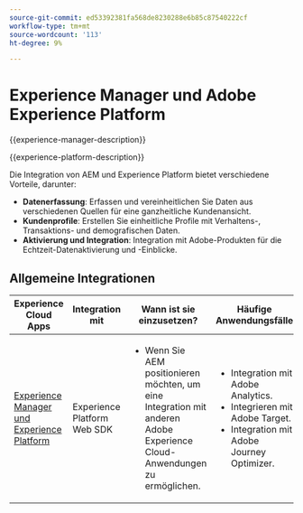 ```yaml
---
source-git-commit: ed53392381fa568de8230288e6b85c87540222cf
workflow-type: tm+mt
source-wordcount: '113'
ht-degree: 9%

---
```



# Experience Manager und Adobe Experience Platform

{{experience-manager-description}}

{{experience-platform-description}}

Die Integration von AEM und Experience Platform bietet verschiedene Vorteile, darunter:

+ **Datenerfassung**: Erfassen und vereinheitlichen Sie Daten aus verschiedenen Quellen für eine ganzheitliche Kundenansicht.
+ **Kundenprofile**: Erstellen Sie einheitliche Profile mit Verhaltens-, Transaktions- und demografischen Daten.
+ **Aktivierung und Integration**: Integration mit Adobe-Produkten für die Echtzeit-Datenaktivierung und -Einblicke.

## Allgemeine Integrationen

<table>
    <thead>
        <tr>
            <th>Experience Cloud Apps</th>
            <th>Integration mit</th>
            <th>Wann ist sie einzusetzen?</th>
            <th>Häufige Anwendungsfälle</th>
        </tr>
    </thead>
    <tbody>
        <tr>
            <td><a href="https://experienceleague.adobe.com/docs/experience-manager-learn/sites/integrations/experience-platform/web-sdk.html" target="_blank" rel="noreferrer">Experience Manager und Experience Platform</a></td>
            <td>Experience Platform Web SDK</td>
            <td>
                <ul>
                    <li>Wenn Sie AEM positionieren möchten, um eine Integration mit anderen Adobe Experience Cloud-Anwendungen zu ermöglichen.</li>
                </ul>
            </td>
            <td>
                <ul>
                  <li>Integration mit Adobe Analytics.</li>
                  <li>Integrieren mit Adobe Target.</li>
                  <li>Integration mit Adobe Journey Optimizer.</li>
                </ul>
            </td>
        </tr>        
    </tbody>          
</table>
